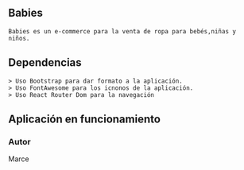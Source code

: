 ## Babies
    Babies es un e-commerce para la venta de ropa para bebés,niñas y niños.



## Dependencias

    > Uso Bootstrap para dar formato a la aplicación.
    > Uso FontAwesome para los icnonos de la aplicación.
    > Uso React Router Dom para la navegación

## Aplicación en funcionamiento


### Autor

  Marce